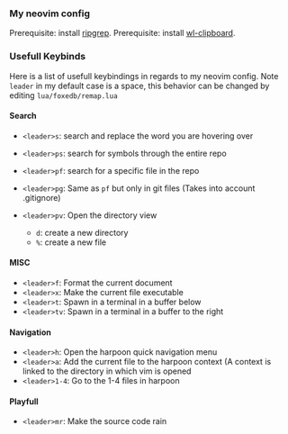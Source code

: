 ### My neovim config
Prerequisite: install [ripgrep](https://github.com/BurntSushi/ripgrep).
Prerequisite: install [wl-clipboard](https://archlinux.org/packages/community/x86_64/wl-clipboard/).


### Usefull Keybinds

Here is a list of usefull keybindings in regards to my neovim config.
Note `leader` in my default case is a space, this behavior can be changed by editing `lua/foxedb/remap.lua`

#### Search

- `<leader>s`: search and replace the word you are hovering over
- `<leader>ps`: search for symbols through the entire repo
- `<leader>pf`: search for a specific file in the repo
- `<leader>pg`: Same as `pf` but only in git files (Takes into account .gitignore)

- `<leader>pv`: Open the directory view
  - `d`: create a new directory
  - `%`: create a new file

#### MISC
- `<leader>f`: Format the current document
- `<leader>x`: Make the current file executable
- `<leader>t`: Spawn in a terminal in a buffer below
- `<leader>tv`: Spawn in a terminal in a buffer to the right

#### Navigation
- `<leader>h`: Open the harpoon quick navigation menu
- `<leader>a`: Add the current file to the harpoon context (A context is linked to the directory in which vim is opened
- `<leader>1-4`: Go to the 1-4 files in harpoon

#### Playfull
- `<leader>mr`: Make the source code rain

